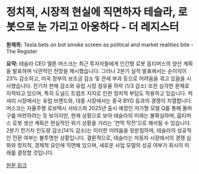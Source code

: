 # 정치적, 시장적 현실에 직면하자 테슬라, 로봇으로 눈 가리고 아웅하다 - 더 레지스터

**원제목:** Tesla bets on bot smoke screen as political and market realities bite - The Register

**요약:** 테슬라 CEO 엘론 머스크는 최근 투자자들에게 인간형 로봇 옵티머스의 양산 계획을 발표하며 낙관적인 전망을 제시했습니다.  그러나 2분기 실적 발표에서는 순이익이 23% 감소하고, 미국 정부의 보조금 감소 및 관세 부과 등으로 어려움을 겪고 있음을 시사했습니다.  전기차 판매 감소와 유럽 시장 점유율 하락 (1/3 감소) 또한 심각한 문제로 지적되고 있으며, 특히 도널드 트럼프 지지로 인한 정치적 부담도 작용하고 있습니다.  럭셔리 시장에서는 유럽 브랜드와, 대중 시장에서는 중국 BYD 등과의 경쟁이 치열합니다.  머스크는 자율주행 로보택시 서비스와 2025년 출시 예정인 저가형 모델 Q를 통해 돌파구를 마련하려는 듯 보이지만,  현재 상황으로 보아  테슬라의 미래는 불확실하며,  옵티머스 로봇 생산 계획은 현실적인 위기 상황을 가리는 '연막 작전'으로 해석될 수 있습니다.  2분기 전기차 인도량 감소(14% 감소)는 이러한 어려움을 뒷받침하며,  테슬라의 성공적인 전환 여부는 불투명한 상황입니다.  결론적으로, 테슬라는  자동차 시장에서의 경쟁 심화와 정치적, 경제적 요인에 직면해 있으며,  새로운 사업 모델의 성공 여부가 회사의 미래를 결정할 것입니다.

[원문 링크](https://www.theregister.com/2025/07/24/opinion_q2_tesla_bets_on_bot_smoke/)
